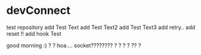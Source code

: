 # devConnect
test repository
add Test Text
add Test Text2
add Test Text3
add retry..
add reset !!
add hook Test

good morning :) ?
?
hoa....
socket????????
?
?
?
?
??
?
